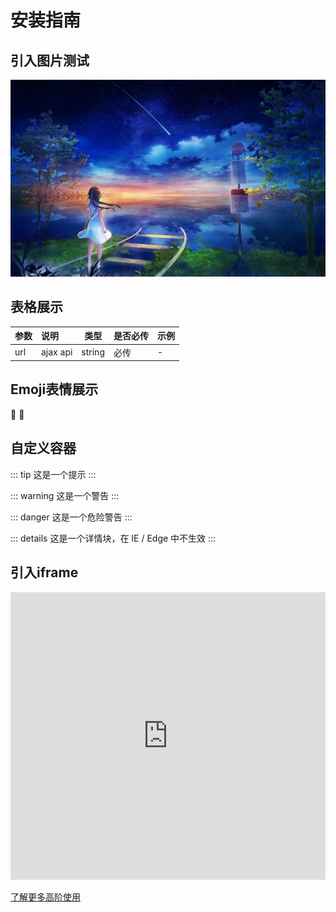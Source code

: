 # 安装指南

## 引入图片测试

![这里可以写图片描述信息](./assests/demo1.jpeg)


## 表格展示

参数|说明|类型|是否必传 |示例|
-|:-|-|-|-
url | ajax api	| string |  必传 |-


## Emoji表情展示

:tada: :100:


## 自定义容器

::: tip
这是一个提示
:::

::: warning
这是一个警告
:::

::: danger
这是一个危险警告
:::

::: details
这是一个详情块，在 IE / Edge 中不生效
:::

## 引入iframe

<iframe height=460 width=100% frameborder=0 allowfullscreen="true" src="https://www.hao123.com"></iframe>

[了解更多高阶使用](https://vuepress.vuejs.org/zh/guide/markdown.html#header-anchors)

